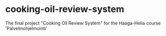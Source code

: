 # cooking-oil-review-system
The final project "Cooking Oil Review System" for the Haaga-Helia course 'Palvelinohjelmointi'
